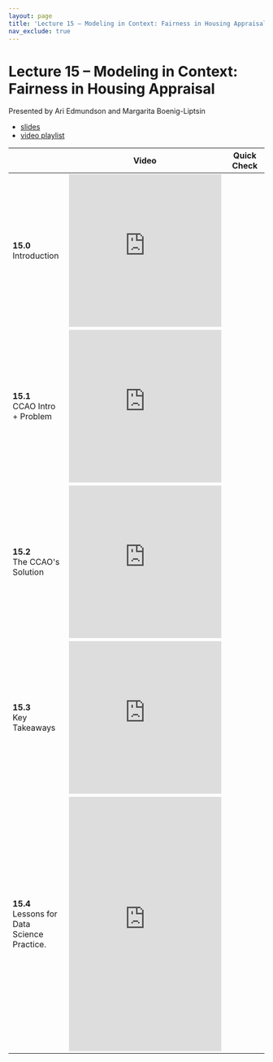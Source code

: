 ```yaml
---
layout: page
title: 'Lecture 15 – Modeling in Context: Fairness in Housing Appraisal'
nav_exclude: true
---
```


# Lecture 15 – Modeling in Context: Fairness in Housing Appraisal

Presented by Ari Edmundson and Margarita Boenig-Liptsin

- [slides](https://docs.google.com/presentation/d/1FYML1Yu27f7ROd0--MAEjudBxmUbTWh8jkwdA82RwB4/edit?usp=sharing)
- [video playlist](https://www.youtube.com/playlist?list=PLQCcNQgUcDfpNWBfcVOSKps0q3F4qbZtC)

<table>
<colgroup>
<col style="width: 25%" />
<col style="width: 25%" />
<col style="width: 25%" />
</colgroup>
<thead>
<tr class="header">
<th></th>
<th>Video</th>
<th>Quick Check</th>
</tr>
</thead>
<tbody>
<tr>
<td><strong>15.0</strong> <br> Introduction </td>
<td><iframe width="300" height="300" height src="https://www.youtube.com/embed/LhaYP9QxKck" frameborder="0" allow="accelerometer; autoplay; encrypted-media; gyroscope; picture-in-picture" allowfullscreen></iframe></td>
<td></td>
</tr>
<tr>
<td><strong>15.1</strong> <br> CCAO Intro + Problem </td>
<td><iframe width="300" height="300" height src="https://www.youtube.com/embed/8iHMk-2QJUI" frameborder="0" allow="accelerometer; autoplay; encrypted-media; gyroscope; picture-in-picture" allowfullscreen></iframe></td>
<td></td>
</tr>
<tr>
<td><strong>15.2</strong> <br> The CCAO's Solution </td>
<td><iframe width="300" height="300" height src="https://www.youtube.com/embed/VrNSh5KFUoI" frameborder="0" allow="accelerometer; autoplay; encrypted-media; gyroscope; picture-in-picture" allowfullscreen></iframe></td>
<td></td>
</tr>
<tr>
<td><strong>15.3</strong> <br>Key Takeaways</td>
<td><iframe width="300" height="300" height src="https://www.youtube.com/embed/pbTzdQfR8WQ" frameborder="0" allow="accelerometer; autoplay; encrypted-media; gyroscope; picture-in-picture" allowfullscreen></iframe></td>
<td></td>
</tr>
<tr>
<td><strong>15.4</strong> <br>Lessons for Data Science Practice.</td>
<td><iframe width="300" height="500" height src="https://www.youtube.com/embed/PABk8IXQucs" frameborder="0" allow="accelerometer; autoplay; encrypted-media; gyroscope; picture-in-picture" allowfullscreen></iframe></td>
<td></td>
</tr>
